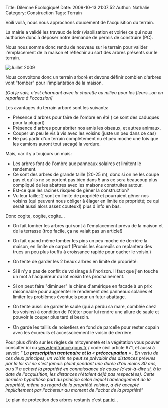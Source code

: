 Title: Dilemne Ecologique!
Date: 2009-10-13 21:07:52
Author: Nathalie
Category: Construction
Tags: Terrain

Voili voilà, nous nous approchons doucement de l'acquisition du terrain.

La mairie a validé les travaux de lotir (viabilisation et voirie) ce qui
nous authorise donc à déposer notre demande de permis de construire
(PC).

Nous nous somme donc rendu de nouveau sur le terrain pour valider
l'emplacement de la maison et réfléchir au sort des arbres présents sur
le terrain.

![Juillet 2009][]

Nous convoitons donc un terrain arboré et devons définir combien
d'arbres vont "tomber" pour l'implantation de la maison.

*[Oui je sais, c'est charmant avec la charette au milieu pour les
fleurs...on en reparlera à l'occasion]*

Les avantages du terrain arboré sont les suivants:

-   Présence d'arbres pour faire de l'ombre en été ( ce sont des
    caduques pour la plupart)
-   Présence d'arbres pour abriter nos amis les oiseaux, et autres
    animaux.
-   Couper un peu le vis à vis avec les voisins (juste un peu dans ce
    cas)
-   Ne pas partir d'un terrain complètement nu et peu moche une fois que
    les camions auront tout sacagé la verdure.

Mais, car il y a toujours un mais:

-   Les arbres font de l'ombre aux panneaux solaires et limitent le
    rendement.
-   Ce sont des arbres de grande taille (20-25 m), donc si on ne les
    coupe pas et qu'ils ne se portent pas bien dans 5 ans ce sera
    beaucoup plus compliqué de les abattres avec les maisons construites
    autour.
-   Est-ce que les racines risques de gêner la construction?
-   Vu leur taille; 2 sont en limite de propriété et pourraient gêner
    nos voisins (qui peuvent nous obliger à élager en limite de
    propriété; ce qui serait aussi alors assez couteux!) plus d'info en
    bas.

Donc cogite, cogite, cogite...

- On fait tomber les arbres qui sont à l'emplacement prévu de la maison
et de la terrasse (trop facile, ça ne valait pas un article!)

- On fait quand même tomber les pins un peu moche de derrière la maison,
en limite de carport (Promis les écureuils on replantera des trucs un
peu plus touffu à croissance rapide pour cacher le voisin.)

- On tente de garder les 2 beaux arbres en limite de propriété:

-   Si il n'y a pas de conflit de voisinage à l'horizon. Il faut que
    j'en touche un mot à l'acquéreur du lot voisin très prochainement.
-   Si on peut faire "diminuer" le chêne d'amérique en facade à un prix
    raisonnable pour augmenter le rendement des panneaux solaires et
    limiter les problèmes éventuels pour un futur abattage.

- On tente aussi de garder le saule (qui a perdu sa mare, comblée chez
les voisins) à condition de l'étêter pour lui rendre une allure de saule
et pouvoir le couper plus tard si besoin.

- On garde les taillis de noisetiers en fond de parcelle pour rester
copain avec les écureuils et accessoirement le voisin de derrière.

Pour plus d'info sur les règles de mitoyenneté et la végétation vous
pouver consulter ici ou www.legifrance.gouv.fr / code civil article 671,
et aussi à savoir: *" La **prescription trentenaire et la** «
**préoccupation** » . En vertu de ces deux principes, un voisin ne peut
se prévaloir des distances prévues par la loi s'il ne s'est jamais
plaint pendant une durée d'au moins 30 ans, ou s'il a acheté la
propriété en connaissance de cause (c'est-à-dire si, à la date de
l'acquisition, les distances n'étaient déjà pas respectées). Cette
dernière hypothèse part du principe selon lequel l'aménagement de la
propriété, même au regard de la propriété voisine, a été accepté
implicitement par l'acheteur au moment de l'achat de la propriété"*

Le plan de protection des arbres restants c'est [par ici][] .

  [Juillet 2009]: images/Terrain/img_2708-r.jpg
  [par ici]: administrator/index.php?option=com_content§ionid=-1&task=edit&cid[]=61
